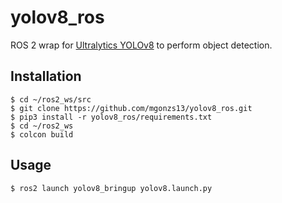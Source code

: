 # yolov8_ros

ROS 2 wrap for [Ultralytics YOLOv8](https://github.com/ultralytics/ultralytics) to perform object detection.


## Installation
```shell
$ cd ~/ros2_ws/src
$ git clone https://github.com/mgonzs13/yolov8_ros.git
$ pip3 install -r yolov8_ros/requirements.txt
$ cd ~/ros2_ws
$ colcon build
```

## Usage
```shell
$ ros2 launch yolov8_bringup yolov8.launch.py
```
